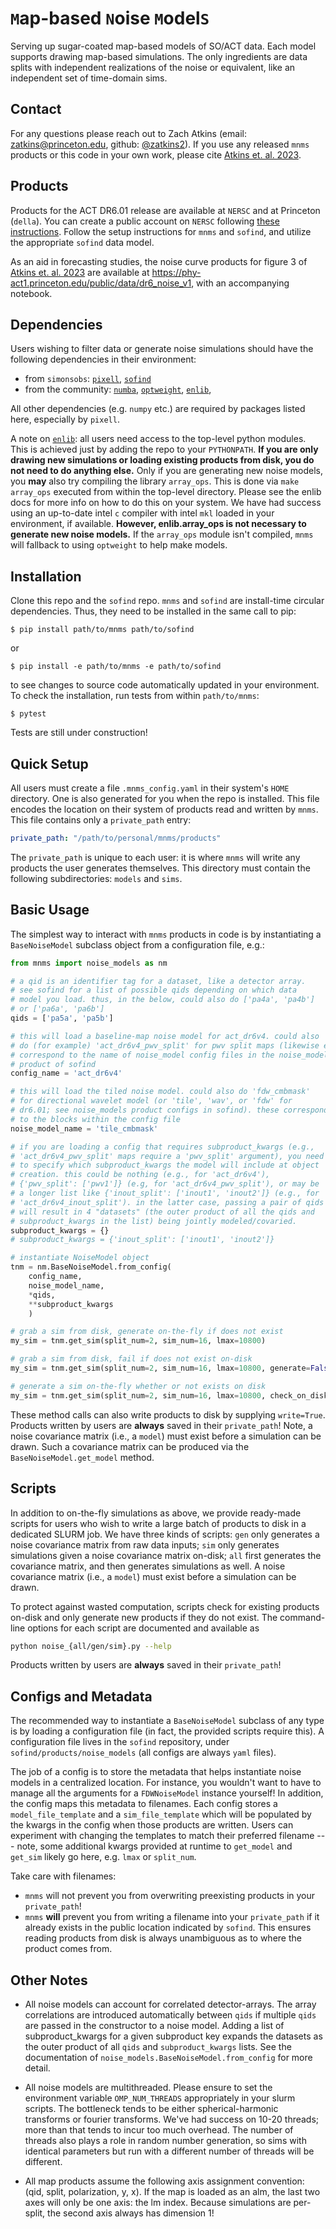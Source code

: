 # `M`ap-based `N`oise `M`odel`S`
Serving up sugar-coated map-based models of SO/ACT data. Each model supports drawing map-based simulations. The only ingredients are data splits with independent realizations of the noise or equivalent, like an independent set of time-domain sims. 

## Contact
For any questions please reach out to Zach Atkins (email: [zatkins@princeton.edu](mailto:zatkins@princeton.edu), github: [@zatkins2](https://github.com/zatkins2)). If you use any released `mnms` products or this code in your own work, please cite [Atkins et. al. 2023](https://arxiv.org/abs/2303.04180).

## Products
Products for the ACT DR6.01 release are available at `NERSC` and at Princeton (`della`). You can create a public account on `NERSC` following [these instructions](https://crd.lbl.gov/divisions/scidata/c3/c3-research/cosmic-microwave-background/cmb-data-at-nersc/). Follow the setup instructions for `mnms` and `sofind`, and utilize the appropriate `sofind` data model. 

As an aid in forecasting studies, the noise curve products for figure 3 of [Atkins et. al. 2023](https://arxiv.org/abs/2303.04180) are available at https://phy-act1.princeton.edu/public/data/dr6_noise_v1, with an accompanying notebook.

## Dependencies
Users wishing to filter data or generate noise simulations should have the following dependencies in their environment:
* from `simonsobs`: [`pixell`](https://github.com/simonsobs/pixell), [`sofind`](https://github.com/simonsobs/sofind)
* from the community: [`numba`](https://numba.pydata.org/), [`optweight`](https://github.com/AdriJD/optweight), [`enlib`](https://github.com/amaurea/enlib),

All other dependencies (e.g. `numpy` etc.) are required by packages listed here, especially by `pixell`.

A note on [`enlib`](https://github.com/amaurea/enlib): all users need access to the top-level python modules. This is achieved just by adding the repo to your `PYTHONPATH`. **If you are only drawing new simulations or loading existing products from disk, you do not need to do anything else.** Only if you are generating new noise models, you **may** also try compiling the library `array_ops`.  This is done via `make array_ops` executed from within the top-level directory. Please see the enlib docs for more info on how to do this on your system. We have had success using an up-to-date intel `c` compiler with intel `mkl` loaded in your environment, if available. **However, enlib.array_ops is not necessary to generate new noise models.** If the `array_ops` module isn't compiled, `mnms` will fallback to using `optweight` to help make models.

## Installation
Clone this repo and the `sofind` repo. `mnms` and `sofind` are install-time circular dependencies. Thus, they need to be installed in the same call to pip:
```shell
$ pip install path/to/mnms path/to/sofind
```
or 
```shell
$ pip install -e path/to/mnms -e path/to/sofind
```
to see changes to source code automatically updated in your environment. To check the installation, run tests from within `path/to/mnms`:

```
$ pytest
```
Tests are still under construction!

## Quick Setup
All users must create a file `.mnms_config.yaml` in their system's `HOME` directory. One is also generated for you when the repo is installed. This file encodes the location on their system of products read and written by `mnms`. This file contains only a `private_path` entry:
```yaml
private_path: "/path/to/personal/mnms/products"
```
The `private_path` is unique to each user: it is where `mnms` will write any products the user generates themselves. This directory must contain the following subdirectories: `models` and `sims`.

## Basic Usage
The simplest way to interact with `mnms` products in code is by instantiating a `BaseNoiseModel` subclass object from a configuration file, e.g.:
```python
from mnms import noise_models as nm

# a qid is an identifier tag for a dataset, like a detector array.
# see sofind for a list of possible qids depending on which data
# model you load. thus, in the below, could also do ['pa4a', 'pa4b'] 
# or ['pa6a', 'pa6b']
qids = ['pa5a', 'pa5b'] 

# this will load a baseline-map noise model for act_dr6v4. could also 
# do (for example) 'act_dr6v4_pwv_split' for pwv split maps (likewise el_split, inout_split), or `act_dr6.01` for dr6.01 products. these
# correspond to the name of noise_model config files in the noise_model
# product of sofind
config_name = 'act_dr6v4' 

# this will load the tiled noise model. could also do 'fdw_cmbmask'
# for directional wavelet model (or 'tile', 'wav', or 'fdw' for
# dr6.01; see noise_models product configs in sofind). these correspond
# to the blocks within the config file
noise_model_name = 'tile_cmbmask'

# if you are loading a config that requires subproduct_kwargs (e.g.,  
# 'act_dr6v4_pwv_split' maps require a 'pwv_split' argument), you need
# to specify which subproduct_kwargs the model will include at object
# creation. this could be nothing (e.g., for 'act_dr6v4'),
# {'pwv_split': ['pwv1']} (e.g, for 'act_dr6v4_pwv_split'), or may be
# a longer list like {'inout_split': ['inout1', 'inout2']} (e.g., for
# 'act_dr6v4_inout_split'). in the latter case, passing a pair of qids
# will result in 4 "datasets" (the outer product of all the qids and
# subproduct_kwargs in the list) being jointly modeled/covaried.
subproduct_kwargs = {}
# subproduct_kwargs = {'inout_split': ['inout1', 'inout2']}

# instantiate NoiseModel object
tnm = nm.BaseNoiseModel.from_config(
    config_name,
    noise_model_name,
    *qids,
    **subproduct_kwargs
    )

# grab a sim from disk, generate on-the-fly if does not exist
my_sim = tnm.get_sim(split_num=2, sim_num=16, lmax=10800)

# grab a sim from disk, fail if does not exist on-disk
my_sim = tnm.get_sim(split_num=2, sim_num=16, lmax=10800, generate=False)

# generate a sim on-the-fly whether or not exists on disk
my_sim = tnm.get_sim(split_num=2, sim_num=16, lmax=10800, check_on_disk=False)
```
These method calls can also write products to disk by supplying `write=True`. Products written by users are **always** saved in their `private_path`! Note, a noise covariance matrix (i.e., a `model`) must exist before a simulation can be drawn. Such a covariance matrix can be produced via the `BaseNoiseModel.get_model` method.

## Scripts
In addition to on-the-fly simulations as above, we provide ready-made scripts for users who wish to write a large batch of products to disk in a dedicated SLURM job. We have three kinds of scripts: `gen` only generates a noise covariance matrix from raw data inputs; `sim` only generates simulations given a noise covariance matrix on-disk; `all` first generates the covariance matrix, and then generates simulations as well. A noise covariance matrix (i.e., a `model`) must exist before a simulation can be drawn.

To protect against wasted computation, scripts check for existing products on-disk and only generate new products if they do not exist. The command-line options for each script are documented and available as 
```bash 
python noise_{all/gen/sim}.py --help
```
Products written by users are **always** saved in their `private_path`!

## Configs and Metadata
The recommended way to instantiate a `BaseNoiseModel` subclass of any type is by loading a configuration file (in fact, the provided scripts require this). A configuration file lives in the `sofind` repository, under `sofind/products/noise_models` (all configs are always `yaml` files).

The job of a config is to store the metadata that helps instantiate noise models in a centralized location. For instance, you wouldn't want to have to manage all the arguments for a `FDWNoiseModel` instance yourself! In addition, the config maps this metadata to filenames. Each config stores a `model_file_template` and a `sim_file_template` which will be populated by the kwargs in the config when those products are written. Users can experiment with changing the templates to match their preferred filename --- note, some additional kwargs provided at runtime to `get_model` and `get_sim` likely go here, e.g. `lmax` or `split_num`.

Take care with filenames:
* `mnms` will not prevent you from overwriting preexisting products in your `private_path`!
* `mnms` **will** prevent you from writing a filename into your `private_path` if it already exists in the public location indicated by `sofind`. This ensures reading products from disk is always unambiguous as to where the product comes from.

## Other Notes
* All noise models can account for correlated detector-arrays. The array correlations are introduced automatically between `qids` if multiple `qids` are passed in the constructor to a noise model. Adding a list of subproduct_kwargs for a given subproduct key expands the datasets as the outer product of all `qids` and `subproduct_kwargs` lists. See the documentation of `noise_models.BaseNoiseModel.from_config` for more detail.

* All noise models are multithreaded. Please ensure to set the environment variable `OMP_NUM_THREADS` appropriately in your slurm scripts. The bottleneck tends to be either spherical-harmonic transforms or fourier transforms. We've had success on 10-20 threads; more than that tends to incur too much overhead. The number of threads also plays a role in random number generation, so sims with identical parameters but run with a different number of threads will be different.

* All map products assume the following axis assignment convention: (qid, split, polarization, y, x). If the map is loaded as an alm, the last two axes will only be one axis: the lm index. Because simulations are per-split, the second axis always has dimension 1!
